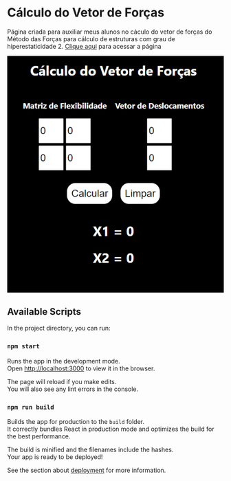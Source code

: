 # Cálculo do Vetor de Forças

Página criada para auxiliar meus alunos no cáculo do vetor de forças do Método das Forças para cálculo de estruturas com grau de hiperestaticidade 2.
[Clique aqui](http://calculo-matriz.surge.sh/) para acessar a página

![print](./public/demo.png)

## Available Scripts

In the project directory, you can run:

### `npm start`

Runs the app in the development mode.<br />
Open [http://localhost:3000](http://localhost:3000) to view it in the browser.

The page will reload if you make edits.<br />
You will also see any lint errors in the console.

### `npm run build`

Builds the app for production to the `build` folder.<br />
It correctly bundles React in production mode and optimizes the build for the best performance.

The build is minified and the filenames include the hashes.<br />
Your app is ready to be deployed!

See the section about [deployment](https://facebook.github.io/create-react-app/docs/deployment) for more information.


